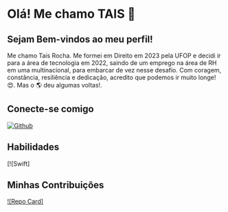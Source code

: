 # Olá! Me chamo TAIS 👋

## Sejam Bem-vindos ao meu perfil!



Me chamo Tais Rocha. Me formei em Direito em 2023 pela UFOP e decidi ir para a área de tecnologia em 2022, saindo de um emprego na área de RH em uma multinacional, para embarcar de vez nesse desafio. Com coragem, constância, resiliência e dedicação, acredito que podemos ir muito longe!  😍. Mas o 🌎 deu algumas voltas!.

## Conecte-se comigo

[![Github](https://img.shields.io/badge/GitHub-fff?style=for-the-badge&logo=GitHub&logoColor=000000)](https://github.com/taisrochan/)

## Habilidades

[![Swift]

## Minhas Contribuições

[![Repo Card]](https://github.com/taisrochan/dio-lab-open-source)


